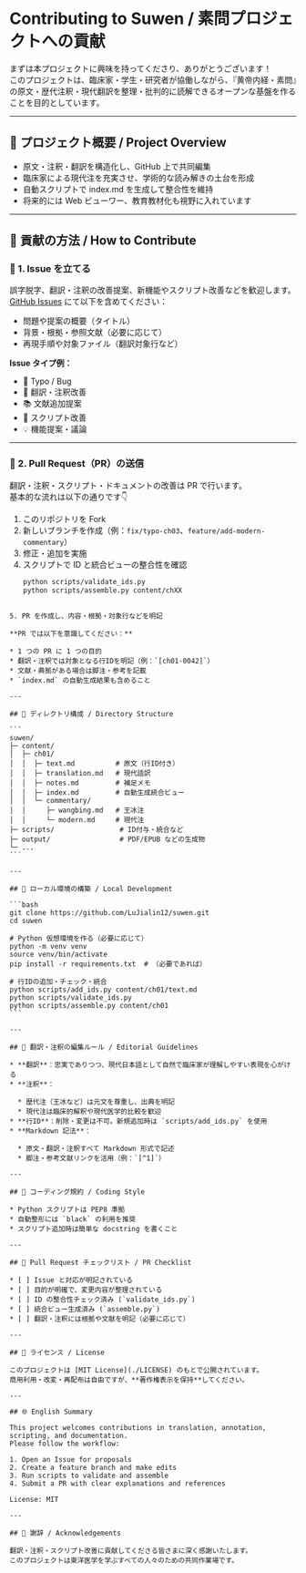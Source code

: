 # Contributing to Suwen / 素問プロジェクトへの貢献

まずは本プロジェクトに興味を持ってくださり、ありがとうございます！  
このプロジェクトは、臨床家・学生・研究者が協働しながら、『黄帝内経・素問』の原文・歴代注釈・現代翻訳を整理・批判的に読解できるオープンな基盤を作ることを目的としています。

---

## 📌 プロジェクト概要 / Project Overview

- 原文・注釈・翻訳を構造化し、GitHub 上で共同編集  
- 臨床家による現代注を充実させ、学術的な読み解きの土台を形成  
- 自動スクリプトで index.md を生成して整合性を維持  
- 将来的には Web ビューワー、教育教材化も視野に入れています

---

## 🧭 貢献の方法 / How to Contribute

### 📝 1. Issue を立てる
誤字脱字、翻訳・注釈の改善提案、新機能やスクリプト改善などを歓迎します。  
[GitHub Issues](../../issues) にて以下を含めてください：

- 問題や提案の概要（タイトル）
- 背景・根拠・参照文献（必要に応じて）
- 再現手順や対象ファイル（翻訳対象行など）

**Issue タイプ例：**
- 🐛 Typo / Bug
- 💬 翻訳・注釈改善
- 📚 文献追加提案
- 🧰 スクリプト改善
- 💡 機能提案・議論

---

### 🔧 2. Pull Request（PR）の送信
翻訳・注釈・スクリプト・ドキュメントの改善は PR で行います。  
基本的な流れは以下の通りです👇

1. このリポジトリを Fork  
2. 新しいブランチを作成（例：`fix/typo-ch03`、`feature/add-modern-commentary`）  
3. 修正・追加を実施  
4. スクリプトで ID と統合ビューの整合性を確認
   ```bash
   python scripts/validate_ids.py
   python scripts/assemble.py content/chXX
````

5. PR を作成し、内容・根拠・対象行などを明記

**PR では以下を意識してください：**

* 1 つの PR に 1 つの目的
* 翻訳・注釈では対象となる行IDを明記（例：`[ch01-0042]`）
* 文献・典拠がある場合は脚注・参考を記載
* `index.md` の自動生成結果も含めること

---

## 📂 ディレクトリ構成 / Directory Structure

```
suwen/
├─ content/
│  ├─ ch01/
│  │  ├─ text.md          # 原文（行ID付き）
│  │  ├─ translation.md   # 現代語訳
│  │  ├─ notes.md         # 補足メモ
│  │  ├─ index.md         # 自動生成統合ビュー
│  │  └─ commentary/
│  │     ├─ wangbing.md   # 王冰注
│  │     └─ modern.md     # 現代注
├─ scripts/                # ID付与・統合など
├─ output/                 # PDF/EPUB などの生成物
└─ ...
```

---

## 🧪 ローカル環境の構築 / Local Development

```bash
git clone https://github.com/LuJialin12/suwen.git
cd suwen

# Python 仮想環境を作る（必要に応じて）
python -m venv venv
source venv/bin/activate
pip install -r requirements.txt  # （必要であれば）

# 行IDの追加・チェック・統合
python scripts/add_ids.py content/ch01/text.md
python scripts/validate_ids.py
python scripts/assemble.py content/ch01
```

---

## 🧠 翻訳・注釈の編集ルール / Editorial Guidelines

* **翻訳**：忠実でありつつ、現代日本語として自然で臨床家が理解しやすい表現を心がける
* **注釈**：

  * 歴代注（王冰など）は元文を尊重し、出典を明記
  * 現代注は臨床的解釈や現代医学的比較を歓迎
* **行ID**：削除・変更は不可。新規追加時は `scripts/add_ids.py` を使用
* **Markdown 記法**：

  * 原文・翻訳・注釈すべて Markdown 形式で記述
  * 脚注・参考文献リンクを活用（例：`[^1]`）

---

## 🧭 コーディング規約 / Coding Style

* Python スクリプトは PEP8 準拠
* 自動整形には `black` の利用を推奨
* スクリプト追加時は簡単な docstring を書くこと

---

## 🧾 Pull Request チェックリスト / PR Checklist

* [ ] Issue と対応が明記されている
* [ ] 目的が明確で、変更内容が整理されている
* [ ] ID の整合性チェック済み (`validate_ids.py`)
* [ ] 統合ビュー生成済み (`assemble.py`)
* [ ] 翻訳・注釈には根拠や文献を明記（必要に応じて）

---

## 📜 ライセンス / License

このプロジェクトは [MIT License](./LICENSE) のもとで公開されています。
商用利用・改変・再配布は自由ですが、**著作権表示を保持**してください。

---

## 🌐 English Summary

This project welcomes contributions in translation, annotation, scripting, and documentation.
Please follow the workflow:

1. Open an Issue for proposals
2. Create a feature branch and make edits
3. Run scripts to validate and assemble
4. Submit a PR with clear explanations and references

License: MIT

---

## 🙏 謝辞 / Acknowledgements

翻訳・注釈・スクリプト改善に貢献してくださる皆さまに深く感謝いたします。
このプロジェクトは東洋医学を学ぶすべての人々のための共同作業場です。

